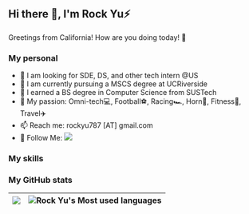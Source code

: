 ## Hi there 👋, I'm Rock Yu⚡️

Greetings from California! How are you doing today! 🤩

### My personal

- 🔭 I am looking for SDE, DS, and other tech intern @US
- 💙 I am currently pursuing a MSCS degree at UCRiverside
- 🧡 I earned a BS degree in Computer Science from SUSTech
- 🎣 My passion: Omni-tech💻, Football⚽️, Racing🏎️, Horn🎺, Fitness💪, Travel✈️
- 📫 Reach me: rockyu787 [AT] gmail.com
- 👏 Follow Me: [![](https://img.shields.io/github/followers/Rock3Yu?label=follow%20me&style=social)](https://github.com/Rock3Yu/)

### My skills

### My GitHub stats

|![](https://github-readme-stats.vercel.app/api?username=rock3yu)|![Rock Yu's Most used languages](https://github-readme-stats.vercel.app/api/top-langs/?username=rockyu&layout=compact&hide_border=true&langs_count=10)|
|-|-|

<!--
<details open>
<summary>Click to open ...</summary>
More content
</details>
-->

<!--
**Rock3Yu/Rock3Yu** is a ✨ _special_ ✨ repository because its `README.md` (this file) appears on your GitHub profile.

Here are some ideas to get you started:

- 🔭 I’m currently working on ...
- 🌱 I’m currently learning ...
- 👯 I’m looking to collaborate on ...
- 🤔 I’m looking for help with ...
- 💬 Ask me about ...
- 📫 How to reach me: ...
- 😄 Pronouns: ...
- ⚡ Fun fact: ...
-->

